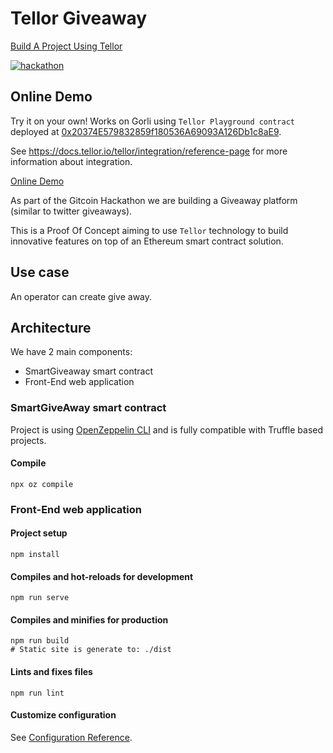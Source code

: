 # Tellor Giveaway
[Build A Project Using Tellor](https://gitcoin.co/issue/tellor-io/usingtellor/28/100024321)

[![hackathon](https://img.youtube.com/vi/LnQjB0qcfSg/0.jpg)](https://www.youtube.com/watch?v=LnQjB0qcfSg)

## Online Demo
Try it on your own! Works on Gorli using `Tellor Playground contract` deployed at [0x20374E579832859f180536A69093A126Db1c8aE9](https://goerli.etherscan.io/address/0x20374E579832859f180536A69093A126Db1c8aE9#code).

See https://docs.tellor.io/tellor/integration/reference-page for more information about integration.

[Online Demo](http://give.tellor.surge.sh/)

As part of the Gitcoin Hackathon we are building a Giveaway platform (similar to twitter giveaways).

This is a Proof Of Concept aiming to use `Tellor` technology to build innovative features on top of an Ethereum smart contract solution.

## Use case

An operator can create give away.

## Architecture

We have 2 main components:
- SmartGiveaway smart contract
- Front-End web application

### SmartGiveAway smart contract

Project is using [OpenZeppelin CLI](https://docs.openzeppelin.com/cli/2.7/) and is fully compatible with Truffle based projects.

#### Compile

```shell script
npx oz compile
```

### Front-End web application

#### Project setup
```
npm install
```

#### Compiles and hot-reloads for development
```
npm run serve
```

#### Compiles and minifies for production
```
npm run build
# Static site is generate to: ./dist
```

#### Lints and fixes files
```
npm run lint
```

#### Customize configuration
See [Configuration Reference](https://cli.vuejs.org/config/).